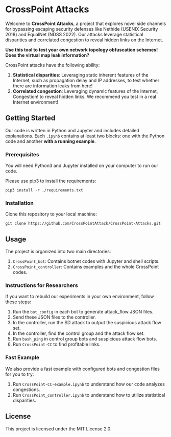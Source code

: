 # CrossPoint Attacks

Welcome to **CrossPoint Attacks**, a project that explores novel side channels for bypassing escaping security defenses like Nethide (USENIX Security 2018) and EqualNet (NDSS 2022). Our attacks leverage statistical disparities and correlated congestion to reveal hidden links on the Internet.

**Use this tool to test your own network topology obfuscation schemes! Does the virtual map leak information?**

CrossPoint attacks have the following ability:

1. **Statistical disparities**: Leveraging static inherent features of the Internet, such as propagation delay and IP addresses, to test whether there are information leaks from here!
2. **Correlated congestion**: Leveraging dynamic features of the Internet, Congestion! to reveal hidden links. We recommend you test in a real Internet environment! 



## Getting Started

Our code is written in Python and Jupyter and includes detailed explanations. Each `.ipynb` contains at least two blocks: one with the Python code and another **with a running example**.

### Prerequisites

You will need Python3 and Jupyter installed on your computer to run our code.

Please use pip3 to install the requirements:

```
pip3 install -r ./requirements.txt
```

### Installation

Clone this repository to your local machine:

```
git clone https://github.com/CrossPointAttack/CrossPoint-Attacks.git
```

## Usage

The project is organized into two main directories:

1. `CrossPoint_bot`: Contains botnet codes with Jupyter and shell scripts.
2. `CrossPoint_controller`: Contains examples and the whole CrossPoint codes.

### Instructions for Researchers

If you want to rebuild our experiments in your own environment, follow these steps:

1. Run the `bot_config` in each bot to generate attack_flow JSON files.
2. Send these JSON files to the controller.
3. In the controller, run the SD attack to output the suspicious attack flow set.
4. In the controller, find the control group and the attack flow set.
5. Run `bash_ping` in control group bots and suspicious attack flow bots.
6. Run `CrossPoint-CC` to find profitable links.

### Fast Example

We also provide a fast example with configured bots and congestion files for you to try:

1. Run `CrossPoint-CC-example.ipynb` to understand how our code analyzes congestions.
2. Run `CrossPoint_controller.ipynb` to understand how to utilize statistical disparities.

## License

This project is licensed under the MIT License 2.0.

